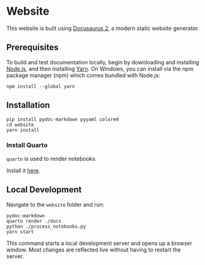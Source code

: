 # Website

This website is built using [Docusaurus 2](https://docusaurus.io/), a modern static website generator.

## Prerequisites

To build and test documentation locally, begin by downloading and installing [Node.js](https://nodejs.org/en/download/), and then installing [Yarn](https://classic.yarnpkg.com/en/).
On Windows, you can install via the npm package manager (npm) which comes bundled with Node.js:

```console
npm install --global yarn
```

## Installation

```console
pip install pydoc-markdown pyyaml colored
cd website
yarn install
```

### Install Quarto

`quarto` is used to render notebooks.

Install it [here](https://quarto.org/docs/get-started/).

## Local Development

Navigate to the `website` folder and run:

```console
pydoc-markdown
quarto render ./docs
python ./process_notebooks.py
yarn start
```

This command starts a local development server and opens up a browser window. Most changes are reflected live without having to restart the server.
